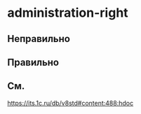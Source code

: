 # administration-right

## Неправильно

## Правильно

## См.
https://its.1c.ru/db/v8std#content:488:hdoc